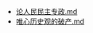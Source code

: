 - [论人民民主专政.md](3000-自考\资料\KM01-中国近现代史纲要\05-中国近现代历史文献选集\1840-1949\解放战争时期\论人民民主专政.md)- [唯心历史观的破产.md](3000-自考\资料\KM01-中国近现代史纲要\05-中国近现代历史文献选集\1840-1949\解放战争时期\唯心历史观的破产.md)